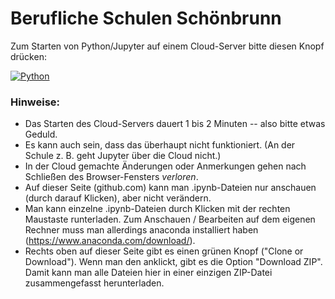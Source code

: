 # Berufliche Schulen Schönbrunn

Zum Starten von Python/Jupyter auf einem Cloud-Server bitte diesen Knopf drücken:

[![Python](https://mybinder.org/badge.svg)](https://mybinder.org/v2/gh/usetheforce/test/master?urlpath=lab/tree/index.ipynb)

### Hinweise:
- Das Starten des Cloud-Servers dauert 1 bis 2 Minuten -- also bitte etwas Geduld.
- Es kann auch sein, dass das überhaupt nicht funktioniert. (An der Schule z. B. geht Jupyter über die Cloud nicht.)
- In der Cloud gemachte Änderungen oder Anmerkungen gehen nach Schließen des Browser-Fensters _verloren_. 
- Auf dieser Seite (github.com) kann man .ipynb-Dateien nur anschauen (durch darauf Klicken), aber nicht verändern.
- Man kann einzelne .ipynb-Dateien durch Klicken mit der rechten Maustaste runterladen. Zum Anschauen / Bearbeiten auf dem eigenen Rechner muss man allerdings anaconda installiert haben (https://www.anaconda.com/download/).
- Rechts oben auf dieser Seite gibt es einen grünen Knopf ("Clone or Download"). Wenn man den anklickt, gibt es die Option "Download ZIP". Damit kann man alle Dateien hier in einer einzigen ZIP-Datei zusammengefasst herunterladen.
